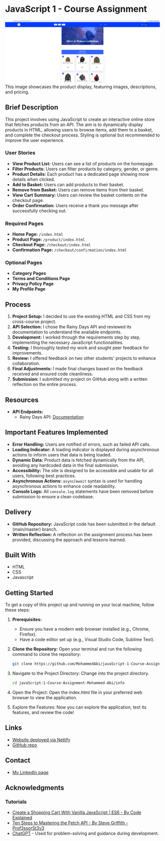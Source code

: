# JavaScript 1 - Course Assignment

![image](./info/assets/images/website.png)
This image showcases the product display, featuring images, descriptions, and pricing.

## Brief Description

This project involves using JavaScript to create an interactive online store that fetches products from an API. The aim is to dynamically display products in HTML, allowing users to browse items, add them to a basket, and complete the checkout process. Styling is optional but recommended to improve the user experience.

### User Stories

- **View Product List:** Users can see a list of products on the homepage.
- **Filter Products:** Users can filter products by category, gender, or genre.
- **Product Details:** Each product has a dedicated page showing more details when clicked.
- **Add to Basket:** Users can add products to their basket.
- **Remove from Basket:** Users can remove items from their basket.
- **View Cart Summary:** Users can review the basket contents on the checkout page.
- **Order Confirmation:** Users receive a thank you message after successfully checking out.

### Required Pages

- **Home Page:** `/index.html`
- **Product Page:** `/product/index.html`
- **Checkout Page:** `/checkout/index.html`
- **Confirmation Page:** `/checkout/confirmation/index.html`

### Optional Pages

- **Category Pages**
- **Terms and Conditions Page**
- **Privacy Policy Page**
- **My Profile Page**

## Process

1. **Project Setup:** I decided to use the existing HTML and CSS from my cross-course project.
2. **API Selection:** I chose the Rainy Days API and reviewed its documentation to understand the available endpoints.
3. **Development:** I worked through the requirements step by step, implementing the necessary JavaScript functionalities.
4. **Testing:** I thoroughly tested my work and sought peer feedback for improvements.
5. **Review:** I offered feedback on two other students' projects to enhance collaboration.
6. **Final Adjustments:** I made final changes based on the feedback received and ensured code cleanliness.
7. **Submission:** I submitted my project on GitHub along with a written reflection on the entire process.

## Resources

- **API Endpoints:**
  - Rainy Days API: [Documentation](https://docs.noroff.dev/docs/v1/e-commerce/rainy-days)

## Important Features Implemented

- **Error Handling:** Users are notified of errors, such as failed API calls.
- **Loading Indicator:** A loading indicator is displayed during asynchronous actions to inform users that data is being loaded.
- **Dynamic Data:** Product data is fetched dynamically from the API, avoiding any hardcoded data in the final submission.
- **Accessibility:** The site is designed to be accessible and usable for all users, following best practices.
- **Asynchronous Actions:** `async`/`await` syntax is used for handling asynchronous actions to enhance code readability.
- **Console Logs:** All `console.log` statements have been removed before submission to ensure a clean codebase.

## Delivery

- **GitHub Repository:** JavaScript code has been submitted in the default (main/master) branch.
- **Written Reflection:** A reflection on the assignment process has been provided, discussing the approach and lessons learned.

## Built With

- HTML
- CSS
- Javascript

## Getting Started

To get a copy of this project up and running on your local machine, follow these steps:

1. **Prerequisites:**

   - Ensure you have a modern web browser installed (e.g., Chrome, Firefox).
   - Have a code editor set up (e.g., Visual Studio Code, Sublime Text).

2. **Clone the Repository:**
   Open your terminal and run the following command to clone the repository:

   ```bash
   git clone https://github.com/MohammedAbi/javaScript-1-Course-Assignment-Mohammed-Abi.git

   ```

3. Navigate to the Project Directory: Change into the project directory.

   ```bash
   cd javaScript-1-Course-Assignment-Mohammed-Abi/info

   ```

4. Open the Project: Open the index.html file in your preferred web browser to view the application.

5. Explore the Features: Now you can explore the application, test its features, and review the code!

## Links

- [Website deployed via Netlify](https://js-1-course-assignment-mohammedabi.netlify.app)
- [GitHub repo](https://github.com/MohammedAbi/javaScript-1-Course-Assignment-Mohammed-Abi)

## Contact

- [My LinkedIn page](https://www.linkedin.com/in/mohammedabdulabi/)

## Acknowledgments

### Tutorials

- [Create a Shopping Cart With Vanilla JavaScript | ES6 - By Code Explained](https://www.youtube.com/watch?v=UcrypywtAm0&list=PLf9jWAVTVXo_pkSMDn3GFQBqNpS2mSPVg&index=48)
- [Ten Steps to Mastering the Fetch API - By Steve Griffith - Prof3ssorSt3v3](https://www.youtube.com/watch?v=2sQ9xiEAXNo&list=PLf9jWAVTVXo_pkSMDn3GFQBqNpS2mSPVg&index=47)
- [ChatGPT](https://chat.openai.com) - Used for problem-solving and guidance during development.
